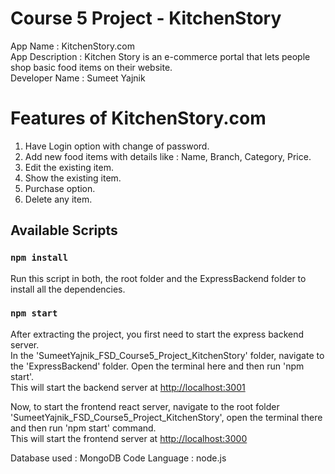# Course 5 Project - KitchenStory
App Name : KitchenStory.com <br />
App Description : Kitchen Story is an e-commerce portal that lets people shop basic food items on their website. <br />
Developer Name : Sumeet Yajnik

# Features of KitchenStory.com 
1. Have Login option with change of password.
2. Add new food items with details like : Name, Branch, Category, Price.
3. Edit the existing item.
4. Show the existing item.
5. Purchase option.
6. Delete any item.

## Available Scripts

### `npm install`

Run this script in both, the root folder and the ExpressBackend folder to install all the dependencies.

### `npm start`

After extracting the project, you first need to start the express backend server.<br />
In the 'SumeetYajnik_FSD_Course5_Project_KitchenStory' folder, navigate to the 'ExpressBackend' folder. Open the terminal here and then run 'npm start'.<br />
This will start the backend server at [http://localhost:3001](http://localhost:3001)

Now, to start the frontend react server, navigate to the root folder 'SumeetYajnik_FSD_Course5_Project_KitchenStory', open the terminal there and then run 'npm start' command.<br />
This will start the frontend server at [http://localhost:3000](http://localhost:3000)

Database used : MongoDB
Code Language : node.js

    
